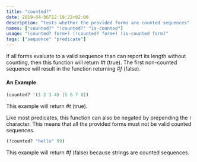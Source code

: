 ```yaml
---
title: "counted?"
date: 2019-04-06T12:19:22+02:00
description: "tests whether the provided forms are counted sequences"
names: ["counted?" "!counted?" "is-counted"]
usage: "(counted? form+) (!counted? form+) (is-counted form)"
tags: ["sequence" "predicate"]
---
```


If all forms evaluate to a valid sequence than can report its length without counting, then this function will return _#t_ (true). The first non-counted sequence will result in the function returning _#f_ (false).

#### An Example

```scheme
(counted? '(1 2 3 4) [5 6 7 8])
```

This example will return _#t_ (true).

Like most predicates, this function can also be negated by prepending the `!` character. This means that all the provided forms must not be valid counted sequences.

```scheme
(!counted? "hello" 99)
```

This example will return _#f_ (false) because strings are counted sequences.
